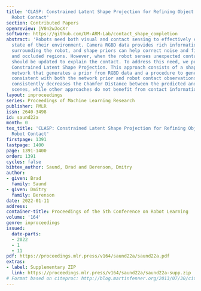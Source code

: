 ```yaml
---
title: 'CLASP: Constrained Latent Shape Projection for Refining Object Shape from
  Robot Contact'
section: Contributed Papers
openreview: jV0n2wJocXr
software: https://github.com/UM-ARM-Lab/contact_shape_completion
abstract: 'Robots need both visual and contact sensing to effectively estimate the
  state of their environment. Camera RGBD data provides rich information of the objects
  surrounding the robot, and shape priors can help correct noise and fill in gaps
  and occluded regions. However, when the robot senses unexpected contact, the estimate
  should be updated to explain the contact. To address this need, we propose CLASP:
  Constrained Latent Shape Projection. This approach consists of a shape completion
  network that generates a prior from RGBD data and a procedure to generate shapes
  consistent with both the network prior and robot contact observations. We find CLASP
  consistently decreases the Chamfer Distance between the predicted and ground truth
  scenes, while other approaches do not benefit from contact information.'
layout: inproceedings
series: Proceedings of Machine Learning Research
publisher: PMLR
issn: 2640-3498
id: saund22a
month: 0
tex_title: 'CLASP: Constrained Latent Shape Projection for Refining Object Shape from
  Robot Contact'
firstpage: 1391
lastpage: 1400
page: 1391-1400
order: 1391
cycles: false
bibtex_author: Saund, Brad and Berenson, Dmitry
author:
- given: Brad
  family: Saund
- given: Dmitry
  family: Berenson
date: 2022-01-11
address:
container-title: Proceedings of the 5th Conference on Robot Learning
volume: '164'
genre: inproceedings
issued:
  date-parts:
  - 2022
  - 1
  - 11
pdf: https://proceedings.mlr.press/v164/saund22a/saund22a.pdf
extras:
- label: Supplementary ZIP
  link: https://proceedings.mlr.press/v164/saund22a/saund22a-supp.zip
# Format based on citeproc: http://blog.martinfenner.org/2013/07/30/citeproc-yaml-for-bibliographies/
---
```

